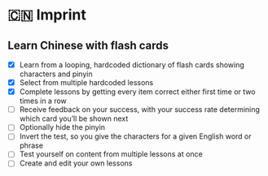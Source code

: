 # 🇨🇳 Imprint

## Learn Chinese with flash cards

- [x] Learn from a looping, hardcoded dictionary of flash cards showing characters and pinyin
- [x] Select from multiple hardcoded lessons
- [x] Complete lessons by getting every item correct either first time or two times in a row
- [ ] Receive feedback on your success, with your success rate determining which card you’ll be shown next
- [ ] Optionally hide the pinyin
- [ ] Invert the test, so you give the characters for a given English word or phrase
- [ ] Test yourself on content from multiple lessons at once
- [ ] Create and edit your own lessons
